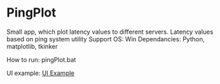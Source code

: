 # PingPlot

Small app, which plot latency values to different servers.
Latency values based on ping system utility
Support OS: Win
Dependancies: Python, matplotlib, tkinker

How to run: pingPlot.bat

UI example:
[UI Example](img/pingPlotExample.PNG)
